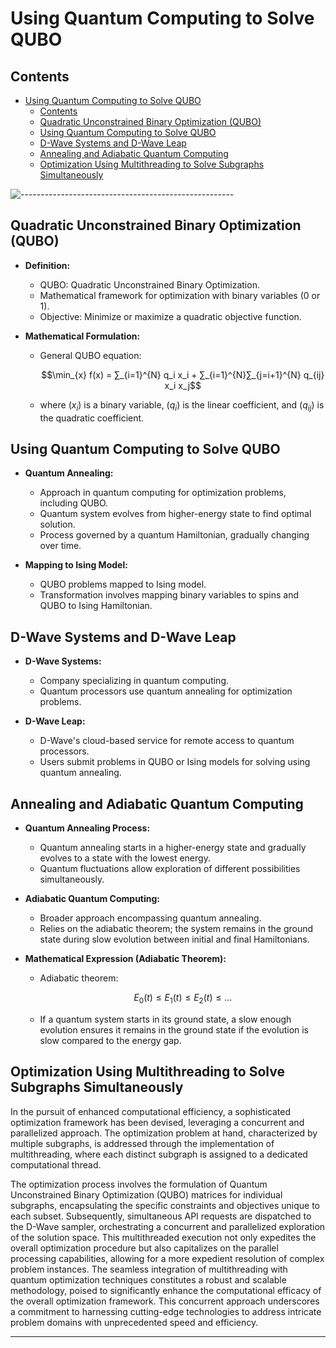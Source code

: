 # Using Quantum Computing to Solve QUBO


## Contents

- [Using Quantum Computing to Solve QUBO](#using-quantum-computing-to-solve-qubo)
  - [Contents](#contents)
  - [Quadratic Unconstrained Binary Optimization (QUBO)](#quadratic-unconstrained-binary-optimization-qubo)
  - [Using Quantum Computing to Solve QUBO](#using-quantum-computing-to-solve-qubo-1)
  - [D-Wave Systems and D-Wave Leap](#d-wave-systems-and-d-wave-leap)
  - [Annealing and Adiabatic Quantum Computing](#annealing-and-adiabatic-quantum-computing)
  - [Optimization Using Multithreading to Solve Subgraphs Simultaneously](#optimization-using-multithreading-to-solve-subgraphs-simultaneously)

![-----------------------------------------------------](https://raw.githubusercontent.com/andreasbm/readme/master/assets/lines/rainbow.png)

## Quadratic Unconstrained Binary Optimization (QUBO)

- **Definition:**
  - QUBO: Quadratic Unconstrained Binary Optimization.
  - Mathematical framework for optimization with binary variables (0 or 1).
  - Objective: Minimize or maximize a quadratic objective function.

- **Mathematical Formulation:**
  - General QUBO equation:
    
    $$\min_{x} f(x) = ∑_{i=1}^{N} q_i x_i + ∑_{i=1}^{N}∑_{j=i+1}^{N} q_{ij} x_i x_j$$
    
  - where \($x_i$\) is a binary variable, \($q_i$\) is the linear coefficient, and \($q_{ij}$\) is the quadratic coefficient.

## Using Quantum Computing to Solve QUBO

- **Quantum Annealing:**
  - Approach in quantum computing for optimization problems, including QUBO.
  - Quantum system evolves from higher-energy state to find optimal solution.
  - Process governed by a quantum Hamiltonian, gradually changing over time.

- **Mapping to Ising Model:**
  - QUBO problems mapped to Ising model.
  - Transformation involves mapping binary variables to spins and QUBO to Ising Hamiltonian.

## D-Wave Systems and D-Wave Leap

- **D-Wave Systems:**
  - Company specializing in quantum computing.
  - Quantum processors use quantum annealing for optimization problems.

- **D-Wave Leap:**
  - D-Wave's cloud-based service for remote access to quantum processors.
  - Users submit problems in QUBO or Ising models for solving using quantum annealing.

## Annealing and Adiabatic Quantum Computing

- **Quantum Annealing Process:**
  - Quantum annealing starts in a higher-energy state and gradually evolves to a state with the lowest energy.
  - Quantum fluctuations allow exploration of different possibilities simultaneously.

- **Adiabatic Quantum Computing:**
  - Broader approach encompassing quantum annealing.
  - Relies on the adiabatic theorem; the system remains in the ground state during slow evolution between initial and final Hamiltonians.

- **Mathematical Expression (Adiabatic Theorem):**
  - Adiabatic theorem:
    
    $$E_0(t) ≤ E_1(t) ≤ E_2(t) ≤ ...$$
    
  - If a quantum system starts in its ground state, a slow enough evolution ensures it remains in the ground state if the evolution is slow compared to the energy gap.

## Optimization Using Multithreading to Solve Subgraphs Simultaneously

In the pursuit of enhanced computational efficiency, a sophisticated optimization framework has been devised, leveraging a concurrent and parallelized approach. The optimization problem at hand, characterized by multiple subgraphs, is addressed through the implementation of multithreading, where each distinct subgraph is assigned to a dedicated computational thread.

The optimization process involves the formulation of Quantum Unconstrained Binary Optimization (QUBO) matrices for individual subgraphs, encapsulating the specific constraints and objectives unique to each subset. Subsequently, simultaneous API requests are dispatched to the D-Wave sampler, orchestrating a concurrent and parallelized exploration of the solution space. This multithreaded execution not only expedites the overall optimization procedure but also capitalizes on the parallel processing capabilities, allowing for a more expedient resolution of complex problem instances. The seamless integration of multithreading with quantum optimization techniques constitutes a robust and scalable methodology, poised to significantly enhance the computational efficacy of the overall optimization framework. This concurrent approach underscores a commitment to harnessing cutting-edge technologies to address intricate problem domains with unprecedented speed and efficiency.

--------------------------------------------
